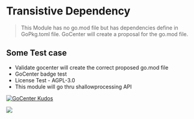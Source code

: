 # Transistive Dependency
> This Module has no go.mod file but has dependencies define in GoPkg.toml file. GoCenter
> will create a proposal for the go.mod file. 

## Some Test case
* Validate gocenter will create the correct proposed go.mod file 
* GoCenter badge test
* License Test - AGPL-3.0
* This module will go thru shallowprocessing API


[![GoCenter Kudos](https://gocenter-test.jfrog.team/api/ui/badge/github.com%2Fjfrog-solutiontest%2Fmod404test)](https://gocenter-test.jfrog.team/github.com/jfrog-solutiontest/mod404test)

<a href="https://gocenter-test.jfrog.team/github.com/jfrog-solutiontest/mod404test"><img src="https://gocenter-test.jfrog.team/api/ui/badge/github.com%2Fjfrog-solutiontest%2Fmod404test"/></a>
